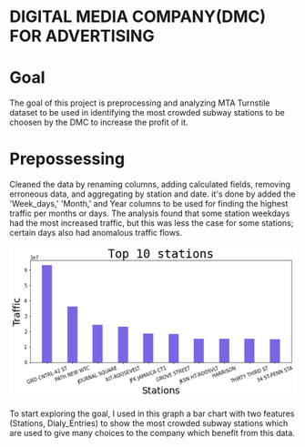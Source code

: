 # DIGITAL MEDIA COMPANY(DMC) FOR ADVERTISING 

# Goal
The goal of this project is preprocessing and analyzing MTA Turnstile dataset to be used in identifying the most crowded subway stations to be choosen by the DMC to increase the profit of it.

# Prepossessing  
Cleaned the data by renaming columns, adding calculated fields, removing erroneous data, and aggregating by station and date.
it's done by added the 'Week_days,' 'Month,' and Year columns to be used for finding the highest traffic per months or days. The analysis found that some station weekdays had the most increased traffic, but this was less the case for some stations; certain days also had anomalous traffic flows.

<img src="https://github.com/renad-albishri/EDA_Project/blob/main/images/plot1.png" width="800"/><br>

To start exploring the goal, I used in this graph a bar chart with two features (Stations, Dialy_Entries) to show the most crowded subway stations which are used to give many choices to the company which benefit from this data.


```python

```
